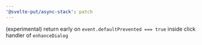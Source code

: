 ```yaml
---
'@svelte-put/async-stack': patch
---
```


(experimental) return early on `event.defaultPrevented === true` inside click handler of `enhanceDialog`
